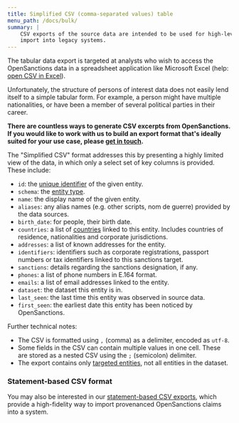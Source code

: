 ```yaml
---
title: Simplified CSV (comma-separated values) table
menu_path: /docs/bulk/
summary: |
    CSV exports of the source data are intended to be used for high-level analysis or the
    import into legacy systems.
---
```


The tabular data export is targeted at analysts who wish to access the OpenSanctions
data in a spreadsheet application like Microsoft Excel (help: [open CSV in Excel](https://support.microsoft.com/en-us/office/import-or-export-text-txt-or-csv-files-5250ac4c-663c-47ce-937b-339e391393ba)).

Unfortunately, the structure of persons of interest data does not easily lend itself to
a simple tabular form. For example, a person might have multiple nationalities, or have
been a member of several political parties in their career.

**There are countless ways to generate CSV excerpts from OpenSanctions. If you would like to work with us to build an export format that's ideally suited for your use case, please [get in touch](/contact/).**

The "Simplified CSV" format addresses this by presenting a highly limited view of the
data, in which only a select set of key columns is provided. These include:

* ``id``: the [unique identifier](/docs/identifiers/) of the given entity.
* ``schema``: the [entity type](/reference/#schema).
* ``name``: the display name of the given entity.
* ``aliases``: any alias names (e.g. other scripts, nom de guerre) provided by the data sources.
* ``birth_date``: for people, their birth date.
* ``countries``: a list of [countries](/reference/#type.country) linked to this entity. Includes countries of residence, nationalities and corporate jurisdictions.
* ``addresses``: a list of known addresses for the entity.
* ``identifiers``: identifiers such as corporate registrations, passport numbers or tax identifiers linked to this sanctions target.
* ``sanctions``: details regarding the sanctions designation, if any.
* ``phones``: a list of phone numbers in E.164 format.
* ``emails``: a list of email addresses linked to the entity.
* ``dataset``: the dataset this entity is in.
* ``last_seen``: the last time this entity was observed in source data.
* ``first_seen``: the earliest date this entity has been noticed by OpenSanctions.

Further technical notes:

* The CSV is formatted using ``,`` (comma) as a delimiter, encoded as ``utf-8``.
* Some fields in the CSV can contain multiple values in one cell. These are stored as a
  nested CSV using the ``;`` (semicolon) delimiter.
* The export contains only [targeted entities](/reference/#targets), not all entities
  in the dataset.

### Statement-based CSV format

You may also be interested in our [statement-based CSV exports](/docs/statements), which provide a high-fidelity way to import provenanced OpenSanctions claims into a system.
